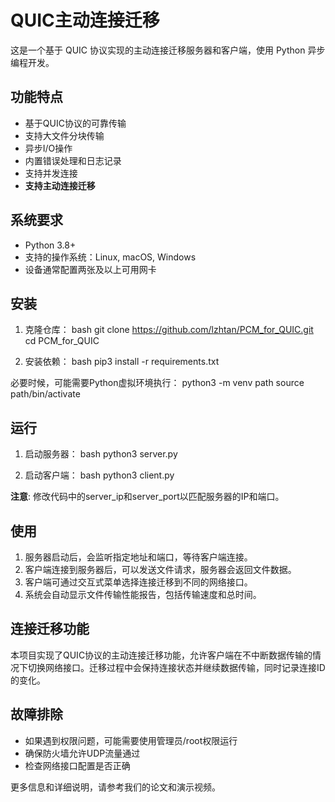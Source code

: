 # QUIC主动连接迁移

这是一个基于 QUIC 协议实现的主动连接迁移服务器和客户端，使用 Python 异步编程开发。

## 功能特点

- 基于QUIC协议的可靠传输
- 支持大文件分块传输
- 异步I/O操作
- 内置错误处理和日志记录
- 支持并发连接
- **支持主动连接迁移**

## 系统要求

- Python 3.8+
- 支持的操作系统：Linux, macOS, Windows
- 设备通常配置两张及以上可用网卡

## 安装

1. 克隆仓库：
bash
git clone https://github.com/lzhtan/PCM_for_QUIC.git
cd PCM_for_QUIC

2. 安装依赖：
bash
pip3 install -r requirements.txt

必要时候，可能需要Python虚拟环境执行：
python3 -m venv path
source path/bin/activate

## 运行

1. 启动服务器：
bash
python3 server.py

2. 启动客户端：
bash
python3 client.py

**注意**: 修改代码中的server_ip和server_port以匹配服务器的IP和端口。


## 使用

1. 服务器启动后，会监听指定地址和端口，等待客户端连接。
2. 客户端连接到服务器后，可以发送文件请求，服务器会返回文件数据。
3. 客户端可通过交互式菜单选择连接迁移到不同的网络接口。
4. 系统会自动显示文件传输性能报告，包括传输速度和总时间。

## 连接迁移功能

本项目实现了QUIC协议的主动连接迁移功能，允许客户端在不中断数据传输的情况下切换网络接口。迁移过程中会保持连接状态并继续数据传输，同时记录连接ID的变化。

## 故障排除

- 如果遇到权限问题，可能需要使用管理员/root权限运行
- 确保防火墙允许UDP流量通过
- 检查网络接口配置是否正确

更多信息和详细说明，请参考我们的论文和演示视频。